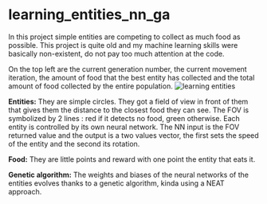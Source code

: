 # learning_entities_nn_ga

In this project simple entities are competing to collect as much food as possible.
This project is quite old and my machine learning skills were basically non-existent, do not pay too much attention at the code.

On the top left are the current generation number, the current movement iteration, the amount of food that the best entity has collected and the total amount of food collected by the entire population.
![learning entities](learning_entities.gif "learning entities")

**Entities:**
They are simple circles. They got a field of view in front of them that gives them the distance to the closest food they can see.
The FOV is symbolized by 2 lines : red if it detects no food, green otherwise.
Each entity is controlled by its own neural network. The NN input is the FOV returned value and the output is a two values vector, the first sets the speed of the entity and the second its rotation.

**Food:**
They are little points and reward with one point the entity that eats it.

**Genetic algorithm:**
The weights and biases of the neural networks of the entities evolves thanks to a genetic algorithm, kinda using a NEAT approach.